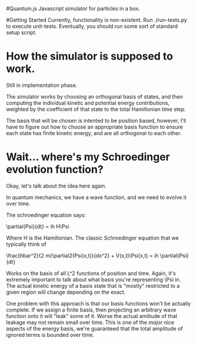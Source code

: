#Quantum.js
Javascript simulator for particles in a box.

#Getting Started
Currently, functionality is non-existent. Run
./run-tests.py to execute unit-tests. Eventually, you should run
some sort of standard setup script.

# How the simulator is supposed to work.
Still in implementation phase.

The simulator works by choosing an orthogonal basis of states, and
then computing the individual kinetic and potential energy contributions,
weighted by the coefficient of that state to the total Hamiltonian time step.

The basis that will be chosen is intented to be position based, however,
I'll have to figure out how to choose an appropriate basis function to
ensure each state has finite kinetic energy, and are all orthogonal to each
other.

# Wait... where's my Schroedinger evolution function?
Okay, let's talk about the idea here again.

In quantum mechanics, we have a wave function, and we need to evolve it over
time.

The schroedinger equation says:

\partial{Psi}{dt} = ih H\Psi

Where H is the Hamiltonian. The classic Schroedinger equation that we 
typically think of

\frac{hbar^2}{2 m}\partial2{Psi(x,t)}{dx^2} + V(x,t)\Psi(x,t) = ih \partial{Psi}{dt}

Works on the basis of all L^2 functions of position and time. Again, it's extremely
important to talk about what basis you're representing \Psi in. The actual kinetic
energy of a basis state that is "mostly" restricted to a given region will change
depending on the exact.

One problem with this approach is that our basis functions won't be actually complete.
If we assign a finite basis, then projecting an arbitrary wave function onto it will
"leak" some of it. Worse the actual amlitude of that leakage may not remain small over
time. This is one of the *major* nice aspects of the energy basis, we're guaranteed that
the total amplitude of ignored terms is bounded over time.
